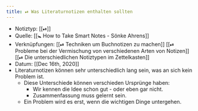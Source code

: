 ```yaml
---
title: ⏯ Was Literaturnotizen enthalten sollten
---
```


- Notiztyp: [[⏯]]
- Quelle: [[🚼 How to Take Smart Notes - Sönke Ahrens]]
- Verknüpfungen: [[⏯ Techniken um Buchnotizen zu machen]] [[⏯ Probleme bei der Vermischung von verschiedenen Arten von Notizen]] [[⏯ Die unterschiedlichen Notiztypen im Zettelkasten]]
- Datum: [[Dec 16th, 2020]]
- Literaturnotizen können sehr unterschiedlich lang sein, was an sich kein Problem ist.
	- Diese Unterschiede können verschieden Ursprünge haben:
		- Wir kennen die Idee schon gut - oder eben gar nicht.
		- Zusammenfassung muss gelernt sein.
	- Ein Problem wird es erst, wenn die wichtigen Dinge untergehen.